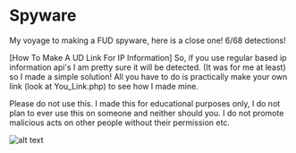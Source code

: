 # Spyware
My voyage to making a FUD spyware, here is a close one! 6/68 detections!

[How To Make A UD Link For IP Information]
So, if you use regular based ip information api's I am pretty sure it will be detected. (It was for me at least) so I made a simple solution! All you have to do is practically make your own link (look at You_Link.php) to see how I made mine.

Please do not use this. I made this for educational purposes only, I do not plan to ever use this on someone and neither should you. I do not promote malicious acts on other people without their permission etc.

![alt text](https://cdn.discordapp.com/attachments/995184462738509867/995804550772564038/unknown.png)
